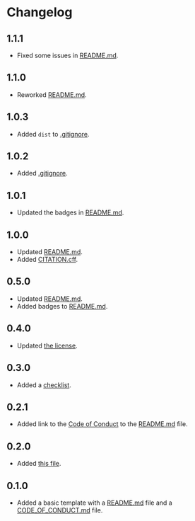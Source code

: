 # Changelog

## 1.1.1

- Fixed some issues in [README.md](./README.md).

## 1.1.0

- Reworked [README.md](./README.md).

## 1.0.3

- Added `dist` to [.gitignore](./.gitignore).

## 1.0.2

- Added [.gitignore](./.gitignore).

## 1.0.1

- Updated the badges in [README.md](./README.md).

## 1.0.0

- Updated [README.md](./README.md).
- Added [CITATION.cff](./CITATION.cff).

## 0.5.0

- Updated [README.md](./README.md).
- Added badges to [README.md](./README.md).

## 0.4.0

- Updated [the license](./LICENSE).

## 0.3.0

- Added a [checklist](./README.md#checklist).

## 0.2.1

- Added link to the [Code of Conduct](./CODE_OF_CONDUCT.md) to the [README.md](./README.md) file.

## 0.2.0

- Added [this file](./CHANGELOG.md).

## 0.1.0

- Added a basic template with a [README.md](./README.md) file and a [CODE_OF_CONDUCT.md](./CODE_OF_CONDUCT.md) file.

